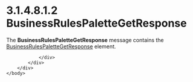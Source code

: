 <html dir="LTR" xmlns:mshelp="http://msdn.microsoft.com/mshelp" xmlns:ddue="http://ddue.schemas.microsoft.com/authoring/2003/5" xmlns:xlink="http://www.w3.org/1999/xlink" xmlns:tool="http://www.microsoft.com/tooltip">
    <head>
        <meta http-equiv="Content-Type" content="text/html; CHARSET=utf-8"></meta>
        <meta name="save" content="history"></meta>
        <title>3.1.4.8.1.2 BusinessRulesPaletteGetResponse</title>
        <xml>
            <mshelp:toctitle title="3.1.4.8.1.2 BusinessRulesPaletteGetResponse"></mshelp:toctitle>
            <mshelp:rltitle title="[MS-SSMDSWS-15]: BusinessRulesPaletteGetResponse"></mshelp:rltitle>
            <mshelp:keyword index="A" term="a640d32f-6807-4198-b447-412ab618dd2d"></mshelp:keyword>
            <mshelp:attr name="DCSext.ContentType" value="open specification"></mshelp:attr>
            <mshelp:attr name="AssetID" value="a640d32f-6807-4198-b447-412ab618dd2d"></mshelp:attr>
            <mshelp:attr name="TopicType" value="kbRef"></mshelp:attr>
            <mshelp:attr name="DCSext.Title" value="[MS-SSMDSWS-15]: BusinessRulesPaletteGetResponse" />
        </xml>
    </head>
    <body>
        <div id="header">
            <h1 class="heading">3.1.4.8.1.2 BusinessRulesPaletteGetResponse</h1>
        </div>
        <div id="mainSection">
            <div id="mainBody">
                <div id="allHistory" class="saveHistory"></div>
                <div id="sectionSection0" class="section" name="collapseableSection">
                    

<p>The <b>BusinessRulesPaletteGetResponse</b> message contains
the <a href="6f25b06b-6bb3-4ee6-82ec-be651df89fa7.html">BusinessRulesPaletteGetResponse</a>
element.</p>


                </div>
            </div>
        </div>
    </body>
</html>